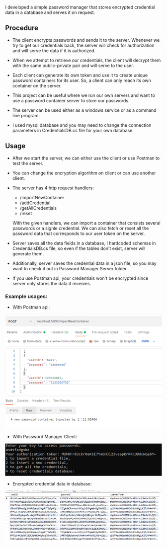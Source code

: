 I developed a simple password manager that stores encrypted credential data in a database and serves it on request. 

## Procedure
- The client encrypts passwords and sends it to the server. Whenever we try to get our credentials back, the server will check for authorization and will serve the data if it is authorized.

- When we attempt to retrieve our credentials, the client will decrypt them with the same public-private pair and will serve to the user.

- Each client can generate its own token and use it to create unique password containers for its user. So, a client can only reach its own container on the server. 

- This project can be useful where we run our own servers and want to use a password container server to store our passwords. 

- The server can be used either as a windows service or as a command line program. 

- I used mysql database and you may need to change the connection parameters in CredentialsDB.cs file for your own database.

## Usage

- After we start the server, we can either use the client or use Postman to test the server.

- You can change the encryption algorithm on client or can use another client.

- The server has 4 http request handlers:

   - /importNewContainer 
   - /addCredential
   - /getAllCredentials
   - /reset
           
   With the given handlers, we can import a container that consists several passwords or a signle credential. We can also fetch or reset all the password data that corresponds to our user token on the server. 
   
- Server saves all the data fields in a database, I hardcoded schemas in CredentialsDB.cs file, so even if the tables don't exist, server will generate them.
- Additionally, server saves the credential data in a json file, so you may want to check it out in Password Manager Server folder. 
- If you use Postman api, your credentials won't be encrypted since server only stores the data it receives.

### Example usages:
- With Postman api: 
  
![Enc1](https://raw.githubusercontent.com/berkkirtay/PasswordManager/main/examples/Capture1.PNG)

- With Password Manager Client: 
  
![Enc1](https://raw.githubusercontent.com/berkkirtay/PasswordManager/main/examples/Capture2.PNG)

- Encrypted credential data in database:

![Enc1](https://raw.githubusercontent.com/berkkirtay/PasswordManager/main/examples/Capture3.PNG)